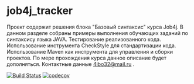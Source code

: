# job4j_tracker
Проект содержит решения блока "Базовый синтаксис" курса Job4j.
В данном разделе собраны примеры выполнения обучающих заданий по синтаксису языка JAVA. 
Тестирование реализованного кода.
Использование инструмента CheckStyle для стандартизации кода.
Использование Maven как инструмента для управления и сборки проектов.
По мере прохождения курса данное описание будет дополняться.
Контактные данные 4ibo32@mail.ru .

[![Build Status](https://app.travis-ci.com/evgen32br/job4j_tracker.svg?branch=master)](https://app.travis-ci.com/evgen32br/job4j_tracker)
[![codecov](https://codecov.io/gh/evgen32br/job4j_tracker/branch/master/graph/badge.svg?token=1YY6Y45GPZ)](https://codecov.io/gh/evgen32br/job4j_tracker)